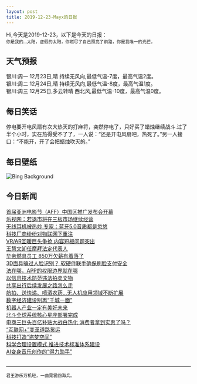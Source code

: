 ```yaml
---
layout: post
title: 2019-12-23-Mayx的日报
---
```


Hi,今天是2019-12-23，以下是今天的日报：<br><small>
你是我的...太阳，虚假的太阳，你燃尽了自己照亮了前路，你是我唯一的光芒。</small><!--more-->
## 天气预报
银川:周一 12月23日,晴 持续无风向,最低气温-7度，最高气温2度。<br>银川:周二 12月24日,晴 持续无风向,最低气温-8度，最高气温1度。<br>银川:周三 12月25日,多云转晴 西北风,最低气温-10度，最高气温0度。
## 每日笑话
停电要开电风扇有次大热天的打麻将，突然停电了，只好买了蜡烛继续战斗.过了半个小时，实在热得受不了了，一人说：“还是开电风扇吧，热死了。”另一人接口：“不能开，开了会把蜡烛吹灭的。”
## 每日壁纸
![Bing Background](https://cn.bing.com/th?id=OHR.RealSnowflake_EN-US6372537242_1920x1080.jpg&rf=LaDigue_1920x1080.jpg&pid=hp "Snowflake (© TothGaborGyula/Getty Images Plus)")
## 今日新闻

[首届亚洲电影节（AFF）中国区推广发布会开幕](http://it.people.com.cn/n1/2019/1223/c1009-31518386.html)   
[乐视网：若退市将在三板市场继续经营](http://it.people.com.cn/n1/2019/1223/c1009-31517558.html)   
[无线耳机被热炒 专家：蓝牙5.0音质都是忽悠](http://it.people.com.cn/n1/2019/1223/c1009-31517908.html)   
[科技厂商纷纷对物联网下重注](http://it.people.com.cn/n1/2019/1223/c1009-31518014.html)   
[VR/AR回暖巨头争抢 内容短板问题突出](http://it.people.com.cn/n1/2019/1223/c1009-31517881.html)   
[王慧文卸任摩拜法定代表人](http://it.people.com.cn/n1/2019/1223/c1009-31517839.html)   
[华帝燃具员工 850万欠薪有着落了](http://it.people.com.cn/n1/2019/1223/c1009-31518097.html)   
[3D面具骗过人脸识别？ 软硬件联手确保刷脸支付安全](http://it.people.com.cn/n1/2019/1223/c1009-31517632.html)   
[法在哪，APP的权限边界就在哪](http://it.people.com.cn/n1/2019/1223/c1009-31518042.html)   
[以信息技术防范违法拍卖文物](http://it.people.com.cn/n1/2019/1223/c1009-31517819.html)   
[共享出行后续发展之路怎么走](http://it.people.com.cn/n1/2019/1223/c1009-31517675.html)   
[航拍、送快递、喷洒农药…无人机应用领域不断扩展](http://it.people.com.cn/n1/2019/1223/c1009-31518037.html)   
[数字经济建设别再“千城一面”](http://it.people.com.cn/n1/2019/1223/c1009-31517664.html)   
[机器人产业一定有美好未来](http://it.people.com.cn/n1/2019/1223/c1009-31517667.html)   
[北斗全球系统核心星座部署完成](http://it.people.com.cn/n1/2019/1223/c1009-31517660.html)   
[电商三巨头百亿补贴大战白热化 消费者拿到实惠了吗？](http://it.people.com.cn/n1/2019/1223/c1009-31517956.html)   
[“互联网+”变革道路货运](http://it.people.com.cn/n1/2019/1223/c1009-31517953.html)   
[科技打造“盗梦空间”](http://it.people.com.cn/n1/2019/1223/c1009-31517952.html)   
[科学合理设置模式 推进技术标准体系建设](http://it.people.com.cn/n1/2019/1223/c1009-31518040.html)   
[AI变身音乐创作的“得力助手”](http://it.people.com.cn/n1/2019/1223/c1009-31517947.html)   
<br />

***

<small>君王游乐万机轻，一曲霓裳四海兵。</small>

